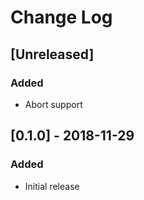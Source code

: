 # Change Log

## [Unreleased]
### Added
- Abort support

## [0.1.0] - 2018-11-29
### Added
- Initial release
